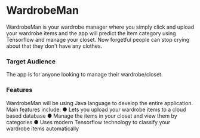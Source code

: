 # WardrobeMan
WardrobeMan is your wardrobe manager where you simply click and upload your wardrobe
items and the app will predict the item category using Tensorflow and manage your closet. Now
forgetful people can stop crying about that they don't have any clothes.

### Target Audience
The app is for anyone looking to manage their wardrobe/closet.

### Features
WardrobeMan will be using Java language to develop the entire application. Main features
include:
● Lets you upload your wardrobe items to a cloud based database
● Manage the items in your closet and view them by categories
● Uses modern Tensorflow technology to classify your wardrobe items automatically